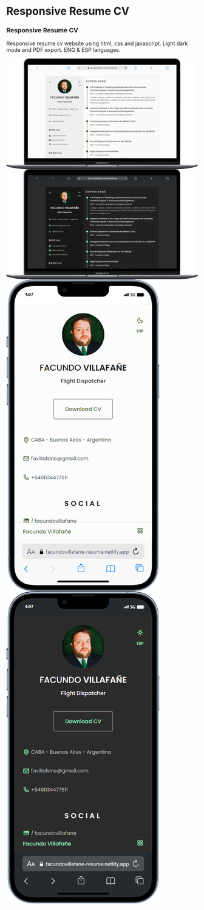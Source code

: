 # Responsive Resume CV

### Responsive Resume CV

Responsive resume cv website using html, css and javascript. Light dark mode and PDF export. ENG & ESP languages.

![Screenshot](desktopl.png) <style>img { display: block; }</style>
![Screenshot](desktopdark.png) <style>img { display: block; }</style>
![Screenshot](mobilel.png) <style>img { display: block; }</style>
![Screenshot](mobiledark.png) <style>img { display: block; }</style>
